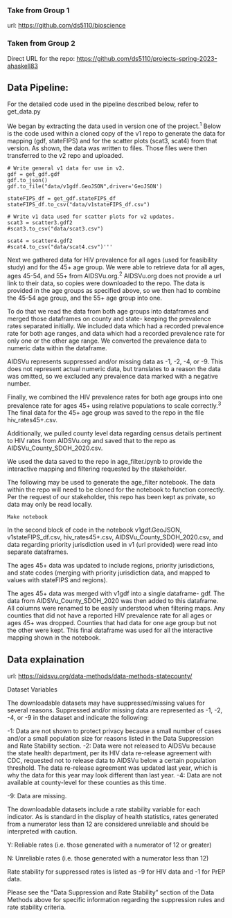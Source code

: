 ### Take from Group 1

url: https://github.com/ds5110/bioscience

### Taken from Group 2
Direct URL for the repo: https://github.com/ds5110/projects-spring-2023-ahaskell83
## Data Pipeline:

For the detailed code used in the pipeline described below, refer to get_data.py

We began by extracting the data used in version one of the project.<sup>1</sup> Below is the code used within a cloned copy of the v1 repo to generate the data for mapping (gdf, stateFIPS) and for the scatter plots (scat3, scat4) from that version. 
As shown, the data was written to files. Those files were then transferred to the v2 repo and uploaded.

```
# Write general v1 data for use in v2.
gdf = get_gdf.gdf
gdf.to_json()
gdf.to_file("data/v1gdf.GeoJSON",driver='GeoJSON')

stateFIPS_df = get_gdf.stateFIPS_df
stateFIPS_df.to_csv("data/v1stateFIPS_df.csv")

# Write v1 data used for scatter plots for v2 updates.
scat3 = scatter3.gdf2
#scat3.to_csv("data/scat3.csv")

scat4 = scatter4.gdf2
#scat4.to_csv("data/scat4.csv")'''
```

Next we gathered data for HIV prevalence for all ages (used for feasibility study) and for the 45+ age group. We were able to retrieve data for all ages, ages 45-54, and 55+ from AIDSVu.org.<sup>2</sup>  AIDSVu.org does not provide a url link to their data, so copies were downloaded to the repo. The data is provided in the age groups as specified above, so we then had to combine the 45-54 age group, and the 55+ age group into one.

To do that we read the data from both age groups into dataframes and merged those dataframes on county and state- keeping the prevalence rates separated initially. We included data which had a recorded prevalence rate for both age ranges, and data which had a recorded prevalence rate for only one or the other age range. We converted the prevalence data to numeric data within the dataframe.

AIDSVu represents suppressed and/or missing data as -1, -2, -4, or -9. This does not represent actual numeric data, but translates to a reason the data was omitted, so we excluded any prevalence data marked with a negative number. 

Finally, we combined the HIV prevalence rates for both age groups into one prevalence rate for ages 45+ using relative populations to scale correctly.<sup>3</sup>  The final data for the 45+ age group was saved to the repo in the file hiv_rates45+.csv.

Additionally, we pulled county level data regarding census details pertinent to HIV rates from AIDSVu.org and saved that to the repo as AIDSVu_County_SDOH_2020.csv.

We used the data saved to the repo in age_filter.ipynb to provide the interactive mapping and filtering requested by the stakeholder.

The following may be used to generate the age_filter notebook. The data within the repo will need to be cloned for the notebook to function correctly. Per the request of our stakeholder, this repo has been kept as private, so data may only be read locally.

```
Make notebook
```

In the second block of code in the notebook v1gdf.GeoJSON, v1stateFIPS_df.csv, hiv_rates45+.csv, AIDSVu_County_SDOH_2020.csv, and data regarding priority jurisdiction used in v1 (url provided) were read into separate dataframes. 

The ages 45+ data was updated to include regions, priority jurisdictions, and state codes (merging with priority jurisdiction data, and mapped to values with stateFIPS and regions).
 
The ages 45+ data was merged with v1gdf into a single dataframe- gdf. The data from AIDSVu_County_SDOH_2020 was then added to this dataframe. All columns were renamed to be easily understood when filtering maps. Any counties that did not have a reported HIV prevalence rate for all ages or ages 45+ was dropped. Counties that had data for one age group but not the other were kept. This final dataframe was used for all the interactive mapping shown in the notebook.

## Data explaination  

url: https://aidsvu.org/data-methods/data-methods-statecounty/

Dataset Variables

The downloadable datasets may have suppressed/missing values for several reasons. Suppressed and/or missing data are represented as -1, -2, -4, or -9 in the dataset and indicate the following:

-1: Data are not shown to protect privacy because a small number of cases and/or a small population size for reasons listed in the Data Suppression and Rate Stability section.
-2: Data were not released to AIDSVu because the state health department, per its HIV data re-release agreement with CDC, requested not to release data to AIDSVu below a certain population threshold. The data re-release agreement was updated last year, which is why the data for this year may look different than last year.
-4: Data are not available at county-level for these counties as this time.

-9: Data are missing.

The downloadable datasets include a rate stability variable for each indicator. As is standard in the display of health statistics, rates generated from a numerator less than 12 are considered unreliable and should be interpreted with caution.

Y: Reliable rates (i.e. those generated with a numerator of 12 or greater)

N: Unreliable rates (i.e. those generated with a numerator less than 12)

Rate stability for suppressed rates is listed as -9 for HIV data and -1 for PrEP data.

Please see the “Data Suppression and Rate Stability” section of the Data Methods above for specific information regarding the suppression rules and rate stability criteria.
